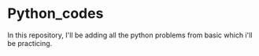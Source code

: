 # Python_codes

In this repository, I'll be adding all the python problems from basic which i'll be practicing.
